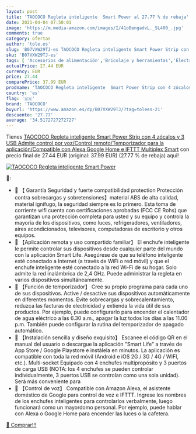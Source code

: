 ```yaml
---
layout: post
title: 'TAOCOCO Regleta inteligente  Smart Power al 27.77 % de rebaja'
date: 2021-04-04 07:50:01
image: 'https://m.media-amazon.com/images/I/41oBengadvL._SL400_.jpg'
comments: true
category: ofertas
author: 'tole.es'
slug: 'B07VXW29TJ-es TAOCOCO Regleta inteligente Smart Power Strip con 4...'
sku: 'B07VXW29TJ-es'
tags: [ 'Accesorios de alimentación','Bricolaje y herramientas','Electrónica','Enchufes inteligentes y a control remoto','Enchufes y accesorios','Instalación eléctrica','Regletas','alexa','google','home','ifttt','taococo', ]
actualPrice: 27.44 EUR
currency: EUR
price: 27.44
comparePrice: 37.99 EUR
prodname: 'TAOCOCO Regleta inteligente  Smart Power Strip con 4 zócalos y 3 USB  Admite control por voz/Control remoto/Temporizador para la aplicación/Compatible con Alexa Google Home e IFTTT Multiplex Smart'
country: 'es'
flag: '🇪🇸'
brand: 'TAOCOCO'
buyurl: 'https://www.amazon.es/dp/B07VXW29TJ/?tag=tolees-21'
descuento: '27.77'
average: '34.5172727272727'
---
```


Tienes [TAOCOCO Regleta inteligente  Smart Power Strip con 4 zócalos y 3 USB  Admite control por voz/Control remoto/Temporizador para la aplicación/Compatible con Alexa Google Home e IFTTT Multiplex Smart](https://www.amazon.es/dp/B07VXW29TJ/?tag=tolees-21) con precio final de  27.44 EUR (original: 37.99 EUR) (27.77 %  de rebaja) aqui!

[![TAOCOCO Regleta inteligente  Smart Power](https://m.media-amazon.com/images/I/41oBengadvL._SL400_.jpg)](https://www.amazon.es/dp/B07VXW29TJ/?tag=tolees-21)

🔎:

- 🔌 【 Garantía Seguridad y fuerte compatibilidad protection Protección contra sobrecargas y sobretensiones】material ABS de alta calidad, material ignífugo, la seguridad siempre es lo primero. Esta toma de corriente wifi cuenta con certificaciones aprobadas (FCC CE Rohs) que garantizan una protección completa para usted y su equipo y controla la mayoría de los dispositivos, como luces, refrigeradores, ventiladores, aires acondicionados, televisores, computadoras de escritorio y otros equipos.
- 🔌 【Aplicación remota y uso compartido familiar】 El enchufe inteligente le permite controlar sus dispositivos desde cualquier parte del mundo con la aplicación Smart Life. Asegúrese de que su teléfono inteligente esté conectado a Internet (a través de WiFi o red móvil) y que el enchufe inteligente esté conectado a la red Wi-Fi de su hogar. Solo admite la red inalámbrica de 2,4 GHz. Puede administrar la regleta en varios dispositivos simultáneamente.
- 🔌 【Función de temporizador】 Cree su propio programa para cada uno de sus dispositivos. Active / desactive sus dispositivos automáticamente en diferentes momentos. Evite sobrecargas y sobrecalentamiento, reduzca las facturas de electricidad y extienda la vida útil de sus productos. Por ejemplo, puede configurarlo para encender el calentador de agua eléctrico a las 6.30 a.m., apagar la luz todos los días a las 11.00 p.m. También puede configurar la rutina del temporizador de apagado automático.
- 🔌 【Instalación sencilla y diseño exquisito】 Escanee el código QR en el manual del usuario o descargue la aplicación "Smart Life" a través de App Store / Google Playstore e instálela en minutos. La aplicación es compatible con toda la red móvil (Android e iOS 2G / 3G / 4G / WIFI, etc.). Multi-socket Equipado con 4 enchufes multipropósito y 3 puertos de carga USB (NOTA: los 4 enchufes se pueden controlar individualmente, 3 puertos USB se controlan como una sola unidad). Será más conveniente para
- 🔌 【Control de voz】 Compatible con Amazon Alexa, el asistente doméstico de Google para control de voz e IFTTT. Ingrese los nombres de los enchufes inteligentes para controlarlos verbalmente, luego funcionará como un mayordomo personal. Por ejemplo, puede hablar con Alexa o Google Home para encender las luces o la cafetera.

[🛒 Comprar!!!](https://www.amazon.es/dp/B07VXW29TJ/?tag=tolees-21)
